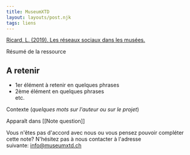 ```yaml
---
title: MuseumXTD
layout: layouts/post.njk
tags: liens
---
```

[Ricard, L. (2019). Les réseaux sociaux dans les musées.](https://www.museums.ch/fr/assets/files/dossiers_f/Bildung/Travaux%20certificat/2019-2020/Ricard.pdf)

Résumé de la ressource

## A retenir
- 1er élément à retenir en quelques phrases
- 2ème élément en quelques phrases  
etc. 
  
Contexte (*quelques mots sur l'auteur ou sur le projet*)


Apparaît dans [[Note question]]

Vous n'êtes pas d'accord avec nous ou vous pensez pouvoir compléter cette note? N'hésitez pas à nous contacter à l'adresse suivante: [info@museumxtd.ch](mailto:info@museumxtd.ch)